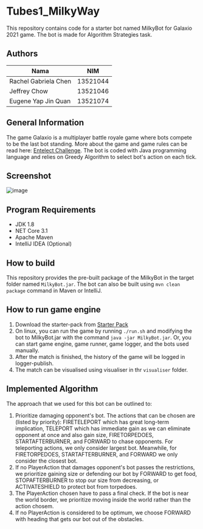 # Tubes1_MilkyWay
This repository contains code for a starter bot named MilkyBot for Galaxio 2021 game. The bot is made for Algorithm Strategies task.

## Authors
| Nama                  | NIM      |
| --------------------- | -------- |
| Rachel Gabriela Chen  | 13521044 |
| Jeffrey Chow| 13521046 |
| Eugene Yap Jin Quan          | 13521074 |

## General Information

The game Galaxio is a multiplayer battle royale game where bots compete to be the last bot standing. More about the game and game rules can be read here: [Entelect Challenge](https://github.com/EntelectChallenge/2021-Galaxio).
The bot is coded with Java programming language and relies on Greedy Algorithm to select bot's action on each tick.

## Screenshot
![image](https://user-images.githubusercontent.com/91037907/219581684-1a82c374-3831-414d-8799-f78b15d1d105.png)

## Program Requirements

- JDK 1.8
- NET Core 3.1
- Apache Maven
- IntelliJ IDEA (Optional)

## How to build
This repository provides the pre-built package of the MilkyBot in the target folder named `MilkyBot.jar`. The bot can also be built using `mvn clean package` command in Maven or IntelliJ.

## How to run game engine
1. Download the starter-pack from [Starter Pack](https://github.com/EntelectChallenge/2021-Galaxio/releases/tag/2021.3.2)
2. On linux, you can run the game by running `./run.sh` and modifying the bot to MilkyBot.jar with the command `java -jar MilkyBot.jar`. Or, you can start game engine, game runner, game logger, and the bots used manually.
3. After the match is finished, the history of the game will be logged in logger-publish.
4. The match can be visualised using visualiser in thr `visualiser` folder.

## Implemented Algorithm
The approach that we used for this bot can be outlined to:
1. Prioritize damaging opponent's bot. The actions that can be chosen are (listed by priority): FIRETELEPORT which has great long-term implication, TELEPORT which has immediate gain as we can eliminate opponent at once and also gain size, FIRETORPEDOES, STARTAFTERBURNER, and FORWARD to chase opponents. For teleporting actions, we only consider largest bot. Meanwhile, for FIRETORPEDOES, STARTAFTERBURNER, and FORWARD we only consider the closest bot.
2. If no PlayerAction that damages opponent's bot passes the restrictions, we prioritize gaining size or defending our bot by FORWARD to get food, STOPAFTERBURNER to stop our size from decreasing, or ACTIVATESHIELD to protect bot from torpedoes.
3. The PlayerAction chosen have to pass a final check. If the bot is near the world border, we prioritize moving inside the world rather than the action chosem.
4. If no PlayerAction is considered to be optimum, we choose FORWARD with heading that gets our bot out of the obstacles.
